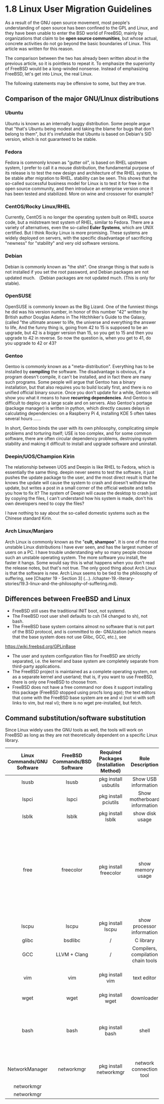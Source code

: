 # 1.8 Linux User Migration Guidelines

As a result of the GNU open source movement, most people's understanding of open source has been confined to the GPL and Linux, and they have been unable to enter the BSD world of FreeBSD, mainly by organizations that claim to be **open source communities**, but whose actual, concrete activities do not go beyond the basic boundaries of Linux. This article was written for this reason.

The comparison between the two has already been written about in the previous article, so it is pointless to repeat it. To emphasize the superiority of FreeBSD would be a long-winded nonsense. Instead of emphasizing FreeBSD, let's get into Linux, the real Linux.

The following statements may be offensive to some, but they are true.

## Comparison of the major GNU/LInux distributions

### Ubuntu

Ubuntu is known as an internally buggy distribution. Some people argue that "that's Ubuntu being modest and taking the blame for bugs that don't belong to them", but it's irrefutable that Ubuntu is based on Debian's SID version, which is not guaranteed to be stable.

### Fedora

Fedora is commonly known as "gutter oil", is based on RHEL upstream system, I prefer to call it a mouse distribution, the fundamental purpose of its release is to test the new design and architecture of the RHEL system, to be stable after migration to RHEL. stability can be seen. This shows that the so-called successful business model for Linux is to test it for free in the open source community, and then introduce an enterprise version once it has been tested and stabilized. More on wine and crossover for example?

### CentOS/Rocky Linux/RHEL

Currently, CentOS is no longer the operating system built on RHEL source code, but a midstream test system of RHEL, similar to Fedora. There are a variety of alternatives, even the so-called **Euler Systems**, which are UNIX certified. But I think Rocky Linux is more promising. These systems are widely deployed on servers, with the specific disadvantage of sacrificing "newness" for "stability" and very old software versions.

### Debian

Debian is commonly known as "the shit". One strange thing is that sudo is not installed if you set the root password, and Debian packages are not updated much. （Debian packages are not updated much. (This is only for stable).

### OpenSUSE

OpenSUSE is commonly known as the Big Lizard. One of the funniest things he did was his version number, in honor of this number "42" written by British author Douglas Adams in The Hitchhiker's Guide to the Galaxy, (called "the ultimate answer to life, the universe and everything the answer to life, And the funny thing is, going from 42 to 15 is supposed to be an upgrade, but 42 is a bigger version than 15, so you get to 15 and then you upgrade to 42 in reverse. So now the question is, when you get to 41, do you upgrade to 42 or 43?

### Gentoo

Gentoo is commonly known as a "meta-distribution". Everything has to be installed by **compiling** the software. The disadvantage is obvious, if a program doesn't compile, it can't be installed, and in fact there are many such programs. Some people will argue that Gentoo has a binary installation, but that also requires you to build locally first, and there is no unified official binary source. Once you don't update for a while, Gentoo will show you what it means to have **recurring dependencies**. And Gentoo is difficult to deploy on a large scale and on servers. Also Gentoo's portage (package manager) is written in python, which directly causes delays in calculating dependencies: on a Raspberry Pi 4, installing KDE 5 often takes several hours ......

In short, Gentoo binds the user with its own philosophy, complicating simple problems and torturing itself; USE is too complex, and for some common software, there are often circular dependency problems, destroying system stability and making it difficult to install and upgrade software and uninstall.

### Deepin/UOS/Champion Kirin

The relationship between UOS and Deepin is like RHEL to Fedora, which is essentially the same thing. deepin never seems to test the software, it just pushes the update package to the user, and the most direct result is that he knows the update will cause the system to crash and doesn't withdraw the update, but writes a post in a small corner of the official website and tells you how to fix it? The system of Deepin will cause the desktop to crash just by copying the files, I can't understand how his system is made, don't his own developers need to copy the files?

I have nothing to say about the so-called domestic systems such as the Chinese standard Kirin.

### Arch Linux/Manjaro

Arch Linux is commonly known as the "**cult, shampoo**". It is one of the most unstable Linux distributions I have ever seen, and has the largest number of users on a PC. I have trouble understanding why so many people choose such an unstable operating system. The more software you install, the faster it hangs. Some would say this is what happens when you don't read the release notes, but that's not true. The only good thing about Arch Linux is that the software is new. Arch Linux seems to be tied to the philosophy of suffering, see [Chapter 19 - Section 3] (...). /chapter-19.-literary-stories/19.3-linux-and-the-philosophy-of-suffering.md).

## Differences between FreeBSD and Linux

* FreeBSD still uses the traditional INIT boot, not systemd.
* The FreeBSD root user shell defaults to csh (14 changed to sh), not bash.
* The FreeBSD base system contains almost no software that is not part of the BSD protocol, and is committed to de- GNUization (which means that the base system does not use Glibc, GCC, etc.), see

https://wiki.freebsd.org/GPLinBase

* The user and system configuration files for FreeBSD are strictly separated, i.e. the kernel and base system are completely separate from third-party applications.
* The FreeBSD project is maintained as a complete operating system, not as a separate kernel and userland; that is, if you want to use FreeBSD, there is only one FreeBSD to choose from.
* FreeBSD does not have a free command nor does it support installing this package (FreeBSD stopped using procfs long ago); the text editors that come with the FreeBSD base system are ee and vi (not vi with soft links to vim, but real vi); there is no wget pre-installed, but fetch.

## Command substitution/software substitution

Since Linux widely uses the GNU tools as well, the tools will work on FreeBSD as long as they are not theoretically dependent on a specific Linux library.

| Linux Commands/GNU Software | FreeBSD Commands/BSD Software | Required Packages (Installation Method) | Role Description | Additional Notes / Philosophy of Suffering |
| :-------------: | :---------------: | :--------------------: | :-------: | :---------------: |
| lsusb | lsusb | pkg install usbutils | Show USB information | Roughly, you can use `cat /var/run/dmesg` |
| lspci | lspci | pkg install pciutils | Show motherboard information | Roughly you can use `cat /var/run/dmesg` |
| lsblk | lsblk | pkg install lsblk | show disk usage | / |
| free | freecolor | pkg install freecolor | show memory usage | FreeBSD does not provide the `free` command, as it depends on Linux and is provided by the package `procps`, but then, FreeBSD has long since moved away from using `procfs`. If you really need `free` you can use `https://github.com/j-keck/free`. Other optional commands are `vmstat -m` |
| lscpu | lscpu | pkg install lscpu | show processor information | / |
| glibc | bsdlibc | / | C library | / |
| GCC | LLVM + Clang | / | Compilers, compilation chain tools | You can `pkg install gcc` if you want.
| vim | vim | pkg install vim | text editor | FreeBSD's default `vi` is not soft-linked to `vim`, but rather to the real `vi` |
| wget | wget | pkg install wget | downloader | The default system download tool is `fetch` |
| bash | bash | pkg install bash | shell | The default `root shell` is `csh`, which may cause difficulties when configuring the input method environment variables and may not be able to enter recovery mode |
| NetworkManager | networkmgr | pkg install networkmgr | network connection tool | NetworkManager depends on `systemd` and cannot be directly ported |
| networkmgr
| networkmgr

